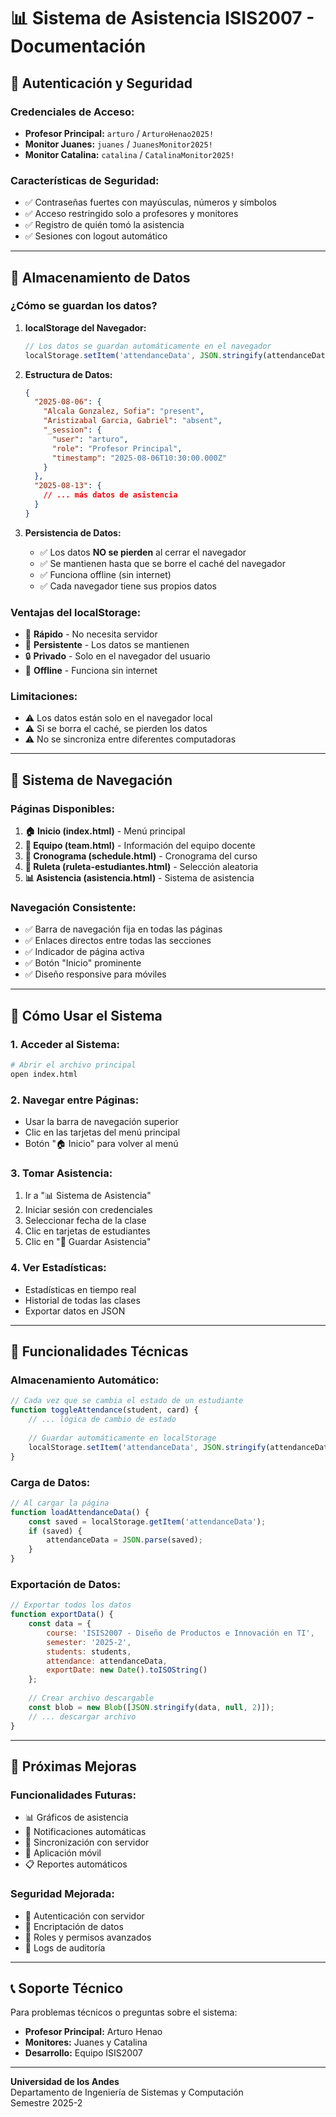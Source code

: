 # 📊 Sistema de Asistencia ISIS2007 - Documentación

## 🔐 **Autenticación y Seguridad**

### **Credenciales de Acceso:**
- **Profesor Principal:** `arturo` / `ArturoHenao2025!`
- **Monitor Juanes:** `juanes` / `JuanesMonitor2025!`
- **Monitor Catalina:** `catalina` / `CatalinaMonitor2025!`

### **Características de Seguridad:**
- ✅ Contraseñas fuertes con mayúsculas, números y símbolos
- ✅ Acceso restringido solo a profesores y monitores
- ✅ Registro de quién tomó la asistencia
- ✅ Sesiones con logout automático

---

## 💾 **Almacenamiento de Datos**

### **¿Cómo se guardan los datos?**

1. **localStorage del Navegador:**
   ```javascript
   // Los datos se guardan automáticamente en el navegador
   localStorage.setItem('attendanceData', JSON.stringify(attendanceData));
   ```

2. **Estructura de Datos:**
   ```json
   {
     "2025-08-06": {
       "Alcala Gonzalez, Sofia": "present",
       "Aristizabal Garcia, Gabriel": "absent",
       "_session": {
         "user": "arturo",
         "role": "Profesor Principal",
         "timestamp": "2025-08-06T10:30:00.000Z"
       }
     },
     "2025-08-13": {
       // ... más datos de asistencia
     }
   }
   ```

3. **Persistencia de Datos:**
   - ✅ Los datos **NO se pierden** al cerrar el navegador
   - ✅ Se mantienen hasta que se borre el caché del navegador
   - ✅ Funciona offline (sin internet)
   - ✅ Cada navegador tiene sus propios datos

### **Ventajas del localStorage:**
- 🚀 **Rápido** - No necesita servidor
- 💾 **Persistente** - Los datos se mantienen
- 🔒 **Privado** - Solo en el navegador del usuario
- 📱 **Offline** - Funciona sin internet

### **Limitaciones:**
- ⚠️ Los datos están solo en el navegador local
- ⚠️ Si se borra el caché, se pierden los datos
- ⚠️ No se sincroniza entre diferentes computadoras

---

## 🧭 **Sistema de Navegación**

### **Páginas Disponibles:**
1. **🏠 Inicio (index.html)** - Menú principal
2. **👥 Equipo (team.html)** - Información del equipo docente
3. **📅 Cronograma (schedule.html)** - Cronograma del curso
4. **🎯 Ruleta (ruleta-estudiantes.html)** - Selección aleatoria
5. **📊 Asistencia (asistencia.html)** - Sistema de asistencia

### **Navegación Consistente:**
- ✅ Barra de navegación fija en todas las páginas
- ✅ Enlaces directos entre todas las secciones
- ✅ Indicador de página activa
- ✅ Botón "Inicio" prominente
- ✅ Diseño responsive para móviles

---

## 🎯 **Cómo Usar el Sistema**

### **1. Acceder al Sistema:**
```bash
# Abrir el archivo principal
open index.html
```

### **2. Navegar entre Páginas:**
- Usar la barra de navegación superior
- Clic en las tarjetas del menú principal
- Botón "🏠 Inicio" para volver al menú

### **3. Tomar Asistencia:**
1. Ir a "📊 Sistema de Asistencia"
2. Iniciar sesión con credenciales
3. Seleccionar fecha de la clase
4. Clic en tarjetas de estudiantes
5. Clic en "💾 Guardar Asistencia"

### **4. Ver Estadísticas:**
- Estadísticas en tiempo real
- Historial de todas las clases
- Exportar datos en JSON

---

## 🔧 **Funcionalidades Técnicas**

### **Almacenamiento Automático:**
```javascript
// Cada vez que se cambia el estado de un estudiante
function toggleAttendance(student, card) {
    // ... lógica de cambio de estado
    
    // Guardar automáticamente en localStorage
    localStorage.setItem('attendanceData', JSON.stringify(attendanceData));
}
```

### **Carga de Datos:**
```javascript
// Al cargar la página
function loadAttendanceData() {
    const saved = localStorage.getItem('attendanceData');
    if (saved) {
        attendanceData = JSON.parse(saved);
    }
}
```

### **Exportación de Datos:**
```javascript
// Exportar todos los datos
function exportData() {
    const data = {
        course: 'ISIS2007 - Diseño de Productos e Innovación en TI',
        semester: '2025-2',
        students: students,
        attendance: attendanceData,
        exportDate: new Date().toISOString()
    };
    
    // Crear archivo descargable
    const blob = new Blob([JSON.stringify(data, null, 2)]);
    // ... descargar archivo
}
```

---

## 🚀 **Próximas Mejoras**

### **Funcionalidades Futuras:**
- 📊 Gráficos de asistencia
- 📧 Notificaciones automáticas
- 🔄 Sincronización con servidor
- 📱 Aplicación móvil
- 📋 Reportes automáticos

### **Seguridad Mejorada:**
- 🔐 Autenticación con servidor
- 🔑 Encriptación de datos
- 👥 Roles y permisos avanzados
- 📝 Logs de auditoría

---

## 📞 **Soporte Técnico**

Para problemas técnicos o preguntas sobre el sistema:
- **Profesor Principal:** Arturo Henao
- **Monitores:** Juanes y Catalina
- **Desarrollo:** Equipo ISIS2007

---

**Universidad de los Andes**  
Departamento de Ingeniería de Sistemas y Computación  
Semestre 2025-2 